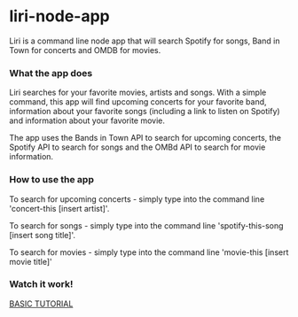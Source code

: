 # liri-node-app
Liri is a command line node app that will search Spotify for songs, Band in Town for concerts and OMDB for movies.


### What the app does
Liri searches for your favorite movies, artists and songs. With a simple command, this app will find upcoming concerts for your favorite band, information about your favorite songs (including a link to listen on Spotify) and information about your favorite movie.


The app uses the Bands in Town API to search for upcoming concerts, the Spotify API to search for songs and the OMBd API to search for movie information.

### How to use the app
To search for upcoming concerts - simply type into the command line 'concert-this [insert artist]'. 

To search for songs - simply type into the command line 'spotify-this-song [insert song title]'.

To search for movies - simply type into the command line 'movie-this [insert movie title]'

### Watch it work!
[BASIC TUTORIAL](https://github.com/sharkrachel/liri-node-app/blob/master/node-liri-app-basic-tutorial.mov?raw=true)

